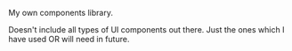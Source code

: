 My own components library.

Doesn't include all types of UI components out there.
Just the ones which I have used OR will need in future.
